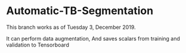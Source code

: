 # Automatic-TB-Segmentation

This branch works as of Tuesday 3, December 2019.

It can perform data augmentation, And saves scalars from training and validation to Tensorboard 
